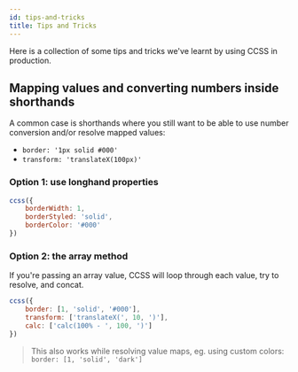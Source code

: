 ```yaml
---
id: tips-and-tricks
title: Tips and Tricks
---
```


Here is a collection of some tips and tricks we've learnt by using CCSS in production.

## Mapping values and converting numbers inside shorthands

A common case is shorthands where you still want to be able to use number conversion and/or resolve mapped values:

-   `border: '1px solid #000'`
-   `transform: 'translateX(100px)'`

### Option 1: use longhand properties

```js live
ccss({
    borderWidth: 1,
    borderStyled: 'solid',
    borderColor: '#000'
})
```

### Option 2: the array method

If you're passing an array value, CCSS will loop through each value, try to resolve, and concat.

```js live
ccss({
    border: [1, 'solid', '#000'],
    transform: ['translateX(', 10, ')'],
    calc: ['calc(100% - ', 100, ')']
})
```

> This also works while resolving value maps, eg. using custom colors: `border: [1, 'solid', 'dark']`
